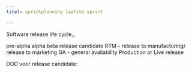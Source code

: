 ```yaml
---
titel: sprintplanning laatste sprint

---
```



Software release life cycle.,

pre-alpha
alpha
beta
release candidate
RTM - release to manufacturing/ release to marketing
GA - general availability
Production or Live release

DOD voor release candidate:

